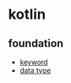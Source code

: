 # kotlin


## foundation

- [keyword](./foundation/01keyword.md)
- [data type](./foundation/02dataType.md)